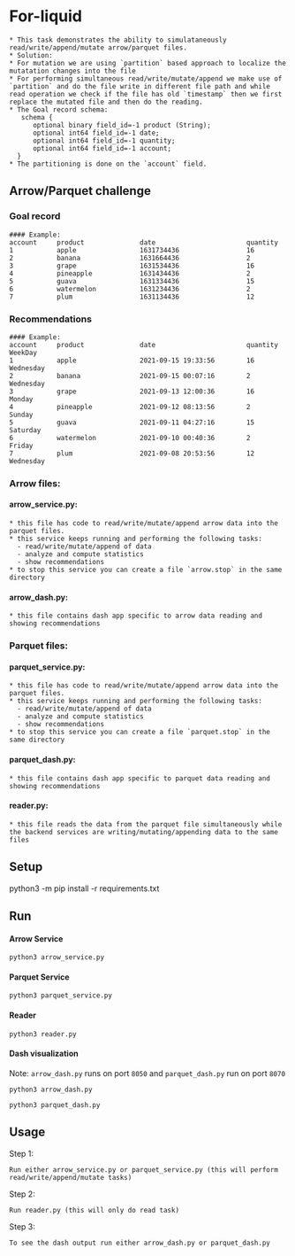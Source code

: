 # For-liquid
```
* This task demonstrates the ability to simulataneously read/write/append/mutate arrow/parquet files. 
* Solution:
* For mutation we are using `partition` based approach to localize the mutatation changes into the file
* For performing simultaneous read/write/mutate/append we make use of `partition` and do the file write in different file path and while read operation we check if the file has old `timestamp` then we first replace the mutated file and then do the reading.
* The Goal record schema:
   schema {
      optional binary field_id=-1 product (String);
      optional int64 field_id=-1 date;
      optional int64 field_id=-1 quantity;
      optional int64 field_id=-1 account;
  }
* The partitioning is done on the `account` field.
```


## Arrow/Parquet challenge

### Goal record
```
#### Example:
account     product              date                       quantity
1           apple                1631734436                 16
2           banana               1631664436                 2
3           grape                1631534436                 16
4           pineapple            1631434436                 2
5           guava                1631334436                 15
6           watermelon           1631234436                 2
7           plum                 1631134436                 12
```

### Recommendations
```
#### Example:
account     product              date                       quantity             WeekDay
1           apple                2021-09-15 19:33:56        16                   Wednesday
2           banana               2021-09-15 00:07:16        2                    Wednesday
3           grape                2021-09-13 12:00:36        16                   Monday
4           pineapple            2021-09-12 08:13:56        2                    Sunday
5           guava                2021-09-11 04:27:16        15                   Saturday
6           watermelon           2021-09-10 00:40:36        2                    Friday
7           plum                 2021-09-08 20:53:56        12                   Wednesday
```

### Arrow files:
#### arrow_service.py: 
```
* this file has code to read/write/mutate/append arrow data into the parquet files.
* this service keeps running and performing the following tasks:
  - read/write/mutate/append of data
  - analyze and compute statistics
  - show recommendations
* to stop this service you can create a file `arrow.stop` in the same directory
```

#### arrow_dash.py:
```
* this file contains dash app specific to arrow data reading and showing recommendations
```

### Parquet files:
#### parquet_service.py: 
```
* this file has code to read/write/mutate/append arrow data into the parquet files.
* this service keeps running and performing the following tasks:
  - read/write/mutate/append of data
  - analyze and compute statistics
  - show recommendations
* to stop this service you can create a file `parquet.stop` in the same directory
```

#### parquet_dash.py:
```
* this file contains dash app specific to parquet data reading and showing recommendations
```

####  reader.py:
```
* this file reads the data from the parquet file simultaneously while the backend services are writing/mutating/appending data to the same files
```


## Setup
python3 -m pip install -r requirements.txt


## Run

#### Arrow Service
```
python3 arrow_service.py
```

#### Parquet Service
```
python3 parquet_service.py
```

#### Reader
```
python3 reader.py
```

#### Dash visualization
Note: `arrow_dash.py` runs on port `8050` and `parquet_dash.py` run on port `8070`

```
python3 arrow_dash.py
```

```
python3 parquet_dash.py
```


## Usage
Step 1: 
```
Run either arrow_service.py or parquet_service.py (this will perform read/write/append/mutate tasks)
```
Step 2: 
```
Run reader.py (this will only do read task)
```
Step 3: 
```
To see the dash output run either arrow_dash.py or parquet_dash.py
```
